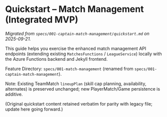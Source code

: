 # Quickstart – Match Management (Integrated MVP)

_Migrated from `specs/001-captain-match-management/quickstart.md` on 2025-09-21._

This guide helps you exercise the enhanced match management API endpoints (extending existing `MatchesFunctions` / `LeagueService`) locally with the Azure Functions backend and Jekyll frontend.

Feature Directory: `specs/001-match-management` (renamed from `specs/001-captain-match-management`).

Note: Existing TeamMatch `lineupPlan` (skill cap planning, availability, alternates) is preserved unchanged; new PlayerMatch/Game persistence is additive.

(Original quickstart content retained verbatim for parity with legacy file; update here going forward.)
